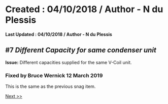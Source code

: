 # Created : 04/10/2018 / Author - N du Plessis
#### Last Updated : 04/10/2018 / Author - N du Plessis

##  #7 **_Different Capacity for same condenser unit_**

**Issue:** Different capacities supplied for the same V-Coil unit.


### Fixed by Bruce Wernick 12 March 2019

This is the same as the previous snag item.


[Next >>](https://github.com/bru32/MetSelect-SNAG-List/blob/master/SNAG_8.md)
